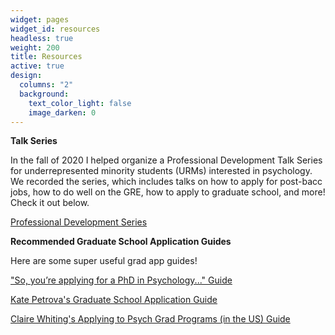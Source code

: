 ```yaml
---
widget: pages
widget_id: resources
headless: true
weight: 200
title: Resources
active: true
design:
  columns: "2"
  background:
    text_color_light: false
    image_darken: 0
---
```

**Talk Series**

In the fall of 2020 I helped organize a Professional Development Talk Series for underrepresented minority students (URMs) interested in psychology. We recorded the series, which includes talks on how to apply for post-bacc jobs, how to do well on the GRE, how to apply to graduate school, and more! Check it out [](https://www.ssnl.stanford.edu/resources)below.

[Professional Development Series](https://www.ssnl.stanford.edu/resources)

**Recommended Graduate School Application Guides**

Here are some super useful grad app guides! 

["So, you’re applying for a PhD in Psychology..." Guide](https://drive.google.com/file/d/1wHd_BRG3SHI-8sFS4E-0ilzp_IaKpQsd/view)

[Kate Petrova's Graduate School Application Guide](https://www.kpetrova.com/resources)

[Claire Whiting's Applying to Psych Grad Programs (in the US) Guide](https://www.clairewhiting.com/resources/applying-to-psych-phds)